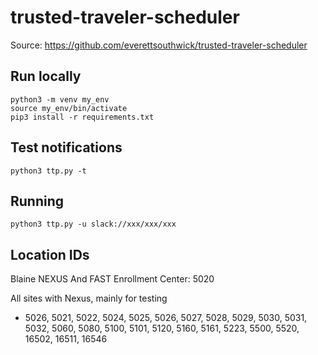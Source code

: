 # trusted-traveler-scheduler 

Source: https://github.com/everettsouthwick/trusted-traveler-scheduler

## Run locally

```
python3 -m venv my_env
source my_env/bin/activate
pip3 install -r requirements.txt
```

## Test notifications
```
python3 ttp.py -t
```

## Running
```
python3 ttp.py -u slack://xxx/xxx/xxx
```

## Location IDs

Blaine NEXUS And FAST Enrollment Center: 5020 

All sites with Nexus, mainly for testing
* 5026, 5021, 5022, 5024, 5025, 5026, 5027, 5028, 5029, 5030, 5031, 5032, 5060, 5080, 5100, 5101, 5120, 5160, 5161, 5223, 5500, 5520, 16502, 16511, 16546
